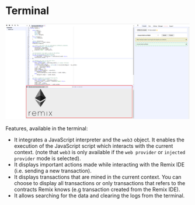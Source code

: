 Terminal
========

![image](images/remix_terminal.png)

Features, available in the terminal:

-   It integrates a JavaScript interpreter and the `web3` object. It
    enables the execution of the JavaScript script which interacts with
    the current context. (note that `web3` is only available if the
    `web provider` or `injected provider` mode is selected).
-   It displays important actions made while interacting with the Remix
    IDE (i.e. sending a new transaction).
-   It displays transactions that are mined in the current context. You
    can choose to display all transactions or only transactions that
    refers to the contracts Remix knows (e.g transaction created from
    the Remix IDE).
-   It allows searching for the data and clearing the logs from the
    terminal.

